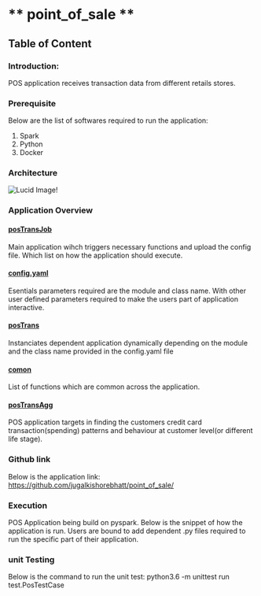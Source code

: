 # ** point_of_sale **

## Table of Content

### Introduction:
POS application receives transaction data from different retails stores. 

### Prerequisite
Below are the list of softwares required to run the application:
1) Spark
2) Python
3) Docker

### Architecture 
![Lucid Image!](https://user-images.githubusercontent.com/18581106/179350169-36f80089-1248-4997-a5e2-a0665113e134.jpe)

### Application Overview

#### <u>posTransJob</u>
Main application wihch triggers necessary functions and upload the config file. Which list on how the application should execute.

#### <u>config.yaml</u>
Esentials parameters required are the module and class name. With other user defined parameters required to make the users part of application interactive.

#### <u>posTrans</u>
Instanciates dependent application dynamically depending on the module and the class name provided in the config.yaml file

#### <u>comon</u>
List of functions which are common across the application.

#### <u>posTransAgg</u>
POS application targets in finding the customers credit card transaction(spending) patterns and behaviour at customer level(or different life stage).

### Github link
Below is the application link:
https://github.com/jugalkishorebhatt/point_of_sale/

### Execution
POS Application being build on pyspark. Below is the snippet of how the application is run. Users are bound to add dependent .py files required to run the specific part of their application. 

### unit Testing
Below is the command to run the unit test:
python3.6 -m unittest run test.PosTestCase
